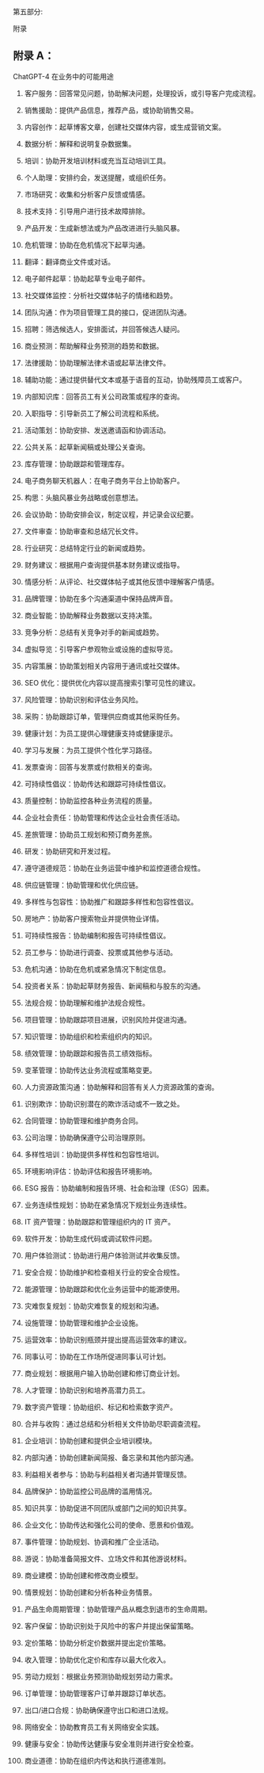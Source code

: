 第五部分:

附录

## 附录 A：

ChatGPT-4 在业务中的可能用途

1.  客户服务：回答常见问题，协助解决问题，处理投诉，或引导客户完成流程。

1.  销售援助：提供产品信息，推荐产品，或协助销售交易。

1.  内容创作：起草博客文章，创建社交媒体内容，或生成营销文案。

1.  数据分析：解释和说明复杂数据集。

1.  培训：协助开发培训材料或充当互动培训工具。

1.  个人助理：安排约会，发送提醒，或组织任务。

1.  市场研究：收集和分析客户反馈或情感。

1.  技术支持：引导用户进行技术故障排除。

1.  产品开发：生成新想法或为产品改进进行头脑风暴。

1.  危机管理：协助在危机情况下起草沟通。

1.  翻译：翻译商业文件或对话。

1.  电子邮件起草：协助起草专业电子邮件。

1.  社交媒体监控：分析社交媒体帖子的情绪和趋势。

1.  团队沟通：作为项目管理工具的接口，促进团队沟通。

1.  招聘：筛选候选人，安排面试，并回答候选人疑问。

1.  商业预测：帮助解释业务预测的趋势和数据。

1.  法律援助：协助理解法律术语或起草法律文件。

1.  辅助功能：通过提供替代文本或基于语音的互动，协助残障员工或客户。

1.  内部知识库：回答员工有关公司政策或程序的查询。

1.  入职指导：引导新员工了解公司流程和系统。

1.  活动策划：协助安排、发送邀请函和协调活动。

1.  公共关系：起草新闻稿或处理公关查询。

1.  库存管理：协助跟踪和管理库存。

1.  电子商务聊天机器人：在电子商务平台上协助客户。

1.  构思：头脑风暴业务战略或创意想法。

1.  会议协助：协助安排会议，制定议程，并记录会议纪要。

1.  文件审查：协助审查和总结冗长文件。

1.  行业研究：总结特定行业的新闻或趋势。

1.  财务建议：根据用户查询提供基本财务建议或指导。

1.  情感分析：从评论、社交媒体帖子或其他反馈中理解客户情感。

1.  品牌管理：协助在多个沟通渠道中保持品牌声音。

1.  商业智能：协助解释业务数据以支持决策。

1.  竞争分析：总结有关竞争对手的新闻或趋势。

1.  虚拟导览：引导客户参观物业或设施的虚拟导览。

1.  内容策展：协助策划相关内容用于通讯或社交媒体。

1.  SEO 优化：提供优化内容以提高搜索引擎可见性的建议。

1.  风险管理：协助识别和评估业务风险。

1.  采购：协助跟踪订单，管理供应商或其他采购任务。

1.  健康计划：为员工提供心理健康支持或健康提示。

1.  学习与发展：为员工提供个性化学习路径。

1.  发票查询：回答与发票或付款相关的查询。

1.  可持续性倡议：协助传达和跟踪可持续性倡议。

1.  质量控制：协助监控各种业务流程的质量。

1.  企业社会责任：协助管理和传达企业社会责任活动。

1.  差旅管理：协助员工规划和预订商务差旅。

1.  研发：协助研究和开发过程。

1.  遵守道德规范：协助在业务运营中维护和监控道德合规性。

1.  供应链管理：协助管理和优化供应链。

1.  多样性与包容性：协助推广和跟踪多样性和包容性倡议。

1.  房地产：协助客户搜索物业并提供物业详情。

1.  可持续性报告：协助编制和报告可持续性倡议。

1.  员工参与：协助进行调查、投票或其他参与活动。

1.  危机沟通：协助在危机或紧急情况下制定信息。

1.  投资者关系：协助起草财务报告、新闻稿和与股东的沟通。

1.  法规合规：协助理解和维护法规合规性。

1.  项目管理：协助跟踪项目进展，识别风险并促进沟通。

1.  知识管理：协助组织和检索组织内的知识。

1.  绩效管理：协助跟踪和报告员工绩效指标。

1.  变革管理：协助传达业务流程或策略变更。

1.  人力资源政策沟通：协助解释和回答有关人力资源政策的查询。

1.  识别欺诈：协助识别潜在的欺诈活动或不一致之处。

1.  合同管理：协助管理和维护商务合同。

1.  公司治理：协助确保遵守公司治理原则。

1.  多样性培训：协助提供多样性和包容性培训。

1.  环境影响评估：协助评估和报告环境影响。

1.  ESG 报告：协助编制和报告环境、社会和治理（ESG）因素。

1.  业务连续性规划：协助在紧急情况下规划业务连续性。

1.  IT 资产管理：协助跟踪和管理组织内的 IT 资产。

1.  软件开发：协助生成代码或调试软件问题。

1.  用户体验测试：协助进行用户体验测试并收集反馈。

1.  安全合规：协助维护和检查相关行业的安全合规性。

1.  能源管理：协助跟踪和优化业务运营中的能源使用。

1.  灾难恢复规划：协助灾难恢复的规划和沟通。

1.  设施管理：协助管理和维护企业设施。

1.  运营效率：协助识别瓶颈并提出提高运营效率的建议。

1.  同事认可：协助在工作场所促进同事认可计划。

1.  商业规划：根据用户输入协助创建和修订商业计划。

1.  人才管理：协助识别和培养高潜力员工。

1.  数字资产管理：协助组织、标记和检索数字资产。

1.  合并与收购：通过总结和分析相关文件协助尽职调查流程。

1.  企业培训：协助创建和提供企业培训模块。

1.  内部沟通：协助创建新闻简报、备忘录和其他内部沟通。

1.  利益相关者参与：协助与利益相关者沟通并管理反馈。

1.  品牌保护：协助监控公司品牌的滥用情况。

1.  知识共享：协助促进不同团队或部门之间的知识共享。

1.  企业文化：协助传达和强化公司的使命、愿景和价值观。

1.  事件管理：协助规划、协调和推广企业活动。

1.  游说：协助准备简报文件、立场文件和其他游说材料。

1.  商业建模：协助创建和修改商业模型。

1.  情景规划：协助创建和分析各种业务情景。

1.  产品生命周期管理：协助管理产品从概念到退市的生命周期。

1.  客户保留：协助识别处于风险中的客户并提出保留策略。

1.  定价策略：协助分析定价数据并提出定价策略。

1.  收入管理：协助优化定价和库存以最大化收入。

1.  劳动力规划：根据业务预测协助规划劳动力需求。

1.  订单管理：协助管理客户订单并跟踪订单状态。

1.  出口/进口合规：协助确保遵守出口和进口法规。

1.  网络安全：协助教育员工有关网络安全实践。

1.  健康与安全：协助传达健康与安全准则并进行安全检查。

1.  商业道德：协助在组织内传达和执行道德准则。
